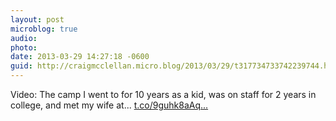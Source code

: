 ```yaml
---
layout: post
microblog: true
audio: 
photo: 
date: 2013-03-29 14:27:18 -0600
guid: http://craigmcclellan.micro.blog/2013/03/29/t317734733742239744.html
---
```

Video: The camp I went to for 10 years as a kid, was on staff for 2 years in college, and met my wife at... [t.co/9guhk8aAq...](http://t.co/9guhk8aAqY)
